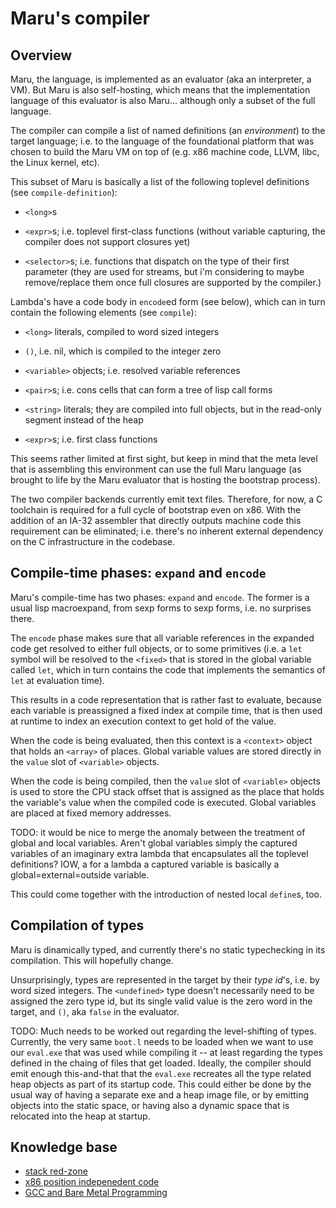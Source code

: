 # Maru's compiler

## Overview

Maru, the language, is implemented as an evaluator (aka an interpreter, a
VM). But Maru is also self-hosting, which means that the
implementation language of this evaluator is also Maru... although only
a subset of the full language.

The compiler can compile a list of named definitions (an *environment*) to the
target language; i.e. to the language of the foundational platform
that was chosen to build the Maru VM on top of (e.g. x86 machine code,
LLVM, libc, the Linux kernel, etc).

This subset of Maru is basically a list of the following toplevel
definitions (see `compile-definition`):

 - `<long>`s

 - `<expr>`s; i.e. toplevel first-class functions (without variable
   capturing, the compiler does not support closures yet)

 - `<selector>`s; i.e. functions that dispatch on the type of their
   first parameter (they are used for streams, but i'm considering to
   maybe remove/replace them once full closures are supported by the
   compiler.)

Lambda's have a code body in `encode`ed form (see below), which can in
turn contain the following elements (see `compile`):

 - `<long>` literals, compiled to word sized integers

 - `()`, i.e. nil, which is compiled to the integer zero

 - `<variable>` objects; i.e. resolved variable references

 - `<pair>`s; i.e. cons cells that can form a tree of lisp call forms

 - `<string>` literals; they are compiled into full <string> objects,
   but in the read-only segment instead of the heap

 - `<expr>`s; i.e. first class functions

This seems rather limited at first sight, but keep in mind that the
meta level that is assembling this environment can use the full Maru
language (as brought to life by the Maru evaluator that is hosting the
bootstrap process).

The two compiler backends currently emit text files. Therefore, for now, a
C toolchain is required for a full cycle of bootstrap even on x86. With the addition
of an IA-32 assembler that directly outputs machine code this requirement
can be eliminated; i.e. there's no inherent external dependency on the C
infrastructure in the codebase.

## Compile-time phases: `expand` and `encode`

Maru's compile-time has two phases: `expand` and `encode`. The former
is a usual lisp macroexpand, from sexp forms to sexp forms, i.e. no
surprises there.

The `encode` phase makes sure that all variable references in the
expanded code get resolved to either full <variable> objects, or to
some primitives (i.e. a `let` symbol will be resolved to the `<fixed>`
that is stored in the global variable called `let`, which in turn
contains the code that implements the semantics of `let` at evaluation
time).

This results in a code representation that is rather fast to evaluate,
because each variable is preassigned a fixed index at compile time,
that is then used at runtime to index an execution context to get hold
of the value.

When the code is being evaluated, then this context is a `<context>`
object that holds an `<array>` of places. Global variable values are
stored directly in the `value` slot of `<variable>` objects.

When the code is being compiled, then the `value` slot of `<variable>`
objects is used to store the CPU stack offset that is assigned as the
place that holds the variable's value when the compiled code is
executed. Global variables are placed at fixed memory addresses.

TODO: it would be nice to merge the anomaly between the treatment of
global and local variables. Aren't global variables simply the
captured variables of an imaginary extra lambda that encapsulates all
the toplevel definitions? IOW, a for a lambda a captured variable is
basically a global=external=outside variable.

This could come together with the introduction of nested local
`define`s, too.

## Compilation of types

Maru is dinamically typed, and currently there's no static
typechecking in its compilation. This will hopefully change.

Unsurprisingly, types are represented in the target by their *type
id*'s, i.e. by word sized integers. The `<undefined>` type doesn't
necessarily need to be assigned the zero type id, but its single valid
value is the zero word in the target, and `()`, aka `false` in the
evaluator.

TODO: Much needs to be worked out regarding the level-shifting of
types. Currently, the very same `boot.l` needs to be loaded when we
want to use our `eval.exe` that was used while compiling it -- at
least regarding the types defined in the chaing of files that get
loaded. Ideally, the compiler should emit enough this-and-that that
the `eval.exe` recreates all the type related heap objects as part of
its startup code. This could either be done by the usual way of having
a separate exe and a heap image file, or by emitting objects into the
static space, or having also a dynamic space that is relocated into
the heap at startup.

## Knowledge base

 - [stack red-zone](https://en.wikipedia.org/wiki/Red_zone_%28computing%29)
 - [x86 position indepenedent code](https://www.technovelty.org/c/position-independent-code-and-x86-64-libraries.html)
 - [GCC and Bare Metal Programming](https://cs107e.github.io/guides/gcc/)
